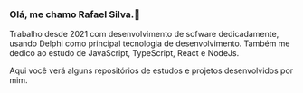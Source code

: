 
### Olá, me chamo Rafael Silva.👋
 Trabalho desde 2021 com desenvolvimento de sofware dedicadamente, usando Delphi como principal tecnologia de desenvolvimento.
 Também me dedico ao estudo de JavaScript, TypeScript, React e NodeJs.

 Aqui você verá alguns repositórios de estudos e projetos desenvolvidos por mim.


